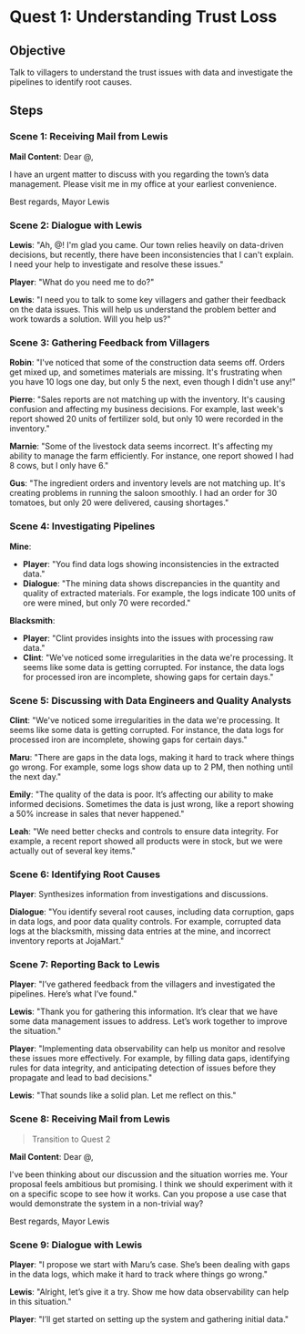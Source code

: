 # Quest 1: Understanding Trust Loss

## Objective
Talk to villagers to understand the trust issues with data and investigate the pipelines to identify root causes.

## Steps

### Scene 1: Receiving Mail from Lewis

**Mail Content**:
Dear @,

I have an urgent matter to discuss with you regarding the town’s data management. Please visit me in my office at your earliest convenience.

Best regards,
Mayor Lewis

### Scene 2: Dialogue with Lewis

**Lewis**: "Ah, @! I'm glad you came. Our town relies heavily on data-driven decisions, but recently, there have been inconsistencies that I can't explain. I need your help to investigate and resolve these issues."

**Player**: "What do you need me to do?"

**Lewis**: "I need you to talk to some key villagers and gather their feedback on the data issues. This will help us understand the problem better and work towards a solution. Will you help us?"

### Scene 3: Gathering Feedback from Villagers

**Robin**: "I've noticed that some of the construction data seems off. Orders get mixed up, and sometimes materials are missing. It's frustrating when you have 10 logs one day, but only 5 the next, even though I didn't use any!"

**Pierre**: "Sales reports are not matching up with the inventory. It's causing confusion and affecting my business decisions. For example, last week's report showed 20 units of fertilizer sold, but only 10 were recorded in the inventory."

**Marnie**: "Some of the livestock data seems incorrect. It's affecting my ability to manage the farm efficiently. For instance, one report showed I had 8 cows, but I only have 6."

**Gus**: "The ingredient orders and inventory levels are not matching up. It's creating problems in running the saloon smoothly. I had an order for 30 tomatoes, but only 20 were delivered, causing shortages."

### Scene 4: Investigating Pipelines

**Mine**:
- **Player**: "You find data logs showing inconsistencies in the extracted data."
- **Dialogue**: "The mining data shows discrepancies in the quantity and quality of extracted materials. For example, the logs indicate 100 units of ore were mined, but only 70 were recorded."

**Blacksmith**:
- **Player**: "Clint provides insights into the issues with processing raw data."
- **Clint**: "We've noticed some irregularities in the data we're processing. It seems like some data is getting corrupted. For instance, the data logs for processed iron are incomplete, showing gaps for certain days."

### Scene 5: Discussing with Data Engineers and Quality Analysts

**Clint**: "We've noticed some irregularities in the data we're processing. It seems like some data is getting corrupted. For instance, the data logs for processed iron are incomplete, showing gaps for certain days."

**Maru**: "There are gaps in the data logs, making it hard to track where things go wrong. For example, some logs show data up to 2 PM, then nothing until the next day."

**Emily**: "The quality of the data is poor. It’s affecting our ability to make informed decisions. Sometimes the data is just wrong, like a report showing a 50% increase in sales that never happened."

**Leah**: "We need better checks and controls to ensure data integrity. For example, a recent report showed all products were in stock, but we were actually out of several key items."

### Scene 6: Identifying Root Causes

**Player**: Synthesizes information from investigations and discussions.

**Dialogue**: "You identify several root causes, including data corruption, gaps in data logs, and poor data quality controls. For example, corrupted data logs at the blacksmith, missing data entries at the mine, and incorrect inventory reports at JojaMart."

### Scene 7: Reporting Back to Lewis

**Player**: "I’ve gathered feedback from the villagers and investigated the pipelines. Here’s what I’ve found."

**Lewis**: "Thank you for gathering this information. It’s clear that we have some data management issues to address. Let’s work together to improve the situation."

**Player**: "Implementing data observability can help us monitor and resolve these issues more effectively. For example, by filling data gaps, identifying rules for data integrity, and anticipating detection of issues before they propagate and lead to bad decisions."

**Lewis**: "That sounds like a solid plan. Let me reflect on this."

### Scene 8: Receiving Mail from Lewis

> Transition to Quest 2

**Mail Content**:
Dear @,

I've been thinking about our discussion and the situation worries me. Your proposal feels ambitious but promising. I think we should experiment with it on a specific scope to see how it works. Can you propose a use case that would demonstrate the system in a non-trivial way?

Best regards,
Mayor Lewis

### Scene 9: Dialogue with Lewis

**Player**: "I propose we start with Maru’s case. She’s been dealing with gaps in the data logs, which make it hard to track where things go wrong."

**Lewis**: "Alright, let’s give it a try. Show me how data observability can help in this situation."

**Player**: "I’ll get started on setting up the system and gathering initial data."